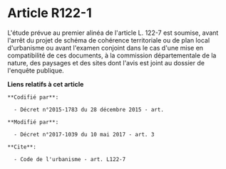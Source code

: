 # Article R122-1

L'étude prévue au premier alinéa de l'article L. 122-7 est soumise, avant l'arrêt du projet de schéma de cohérence
territoriale ou de plan local d'urbanisme ou avant l'examen conjoint dans le cas d'une mise en compatibilité de ces
documents, à la commission départementale de la nature, des paysages et des sites dont l'avis est joint au dossier de
l'enquête publique.

**Liens relatifs à cet article**

	**Codifié par**:

	  - Décret n°2015-1783 du 28 décembre 2015 - art.

	**Modifié par**:

	  - Décret n°2017-1039 du 10 mai 2017 - art. 3

	**Cite**:

	  - Code de l'urbanisme - art. L122-7
